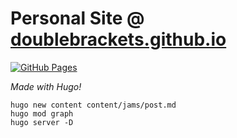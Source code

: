 # Personal Site @ [doublebrackets.github.io](https://doublebrackets.github.io/)
[![GitHub Pages](https://github.com/DoubleBrackets/DoubleBrackets.github.io/actions/workflows/hugo.yml/badge.svg)](https://github.com/DoubleBrackets/DoubleBrackets.github.io/actions/workflows/hugo.yml)

*Made with Hugo!*

```
hugo new content content/jams/post.md
hugo mod graph
hugo server -D
```